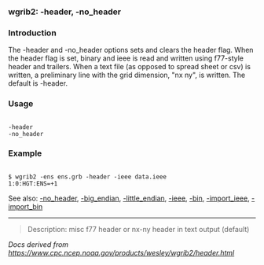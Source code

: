 
### wgrib2: -header, -no\_header



### Introduction



The -header and
-no\_header options
sets and clears the header flag. When the
header flag is set, binary and ieee is read and written
using f77-style header and trailers. 
When a text file (as opposed to spread sheet or csv) is written,
a preliminary line with the grid dimension, "nx ny",
is written. The default is -header.


### Usage




```

-header
-no_header

```

### Example




```

$ wgrib2 -ens ens.grb -header -ieee data.ieee
1:0:HGT:ENS=+1

```


See also: 
[-no\_header](./no_header.html),
[-big\_endian](./big_endian.html),
[-little\_endian](./little_endian.html),
[-ieee](./ieee.html),
[-bin](./bin.html),
[-import\_ieee](./import_ieee.html),
[-import\_bin](./import_bin.html)








----

>Description: misc         f77 header or nx-ny header in text output (default)

_Docs derived from <https://www.cpc.ncep.noaa.gov/products/wesley/wgrib2/header.html>_